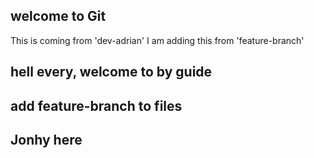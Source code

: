 ## welcome to Git
This is coming from 'dev-adrian'
I am adding this from 'feature-branch'
## hell every, welcome to by guide
## add feature-branch to files
## Jonhy here